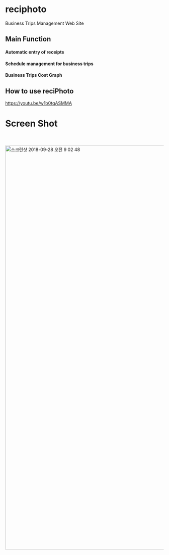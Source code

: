 # reciphoto

Business Trips Management Web Site

## Main Function

#### Automatic entry of receipts

#### Schedule management for business trips

#### Business Trips Cost Graph

## How to use reciPhoto
https://youtu.be/w1b0tqASMMA






# Screen Shot
<br>
<br>

<img width="1280" alt="스크린샷 2018-09-28 오전 9 02 48" src="https://user-images.githubusercontent.com/39237004/80807040-1abd0680-8bf7-11ea-84c4-20baa6bbeb9a.png">


